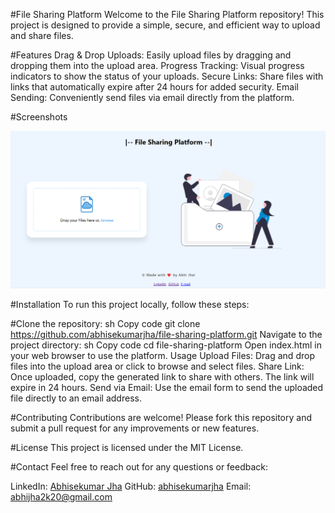 #File Sharing Platform
Welcome to the File Sharing Platform repository! This project is designed to provide a simple, secure, and efficient way to upload and share files.

#Features
Drag & Drop Uploads: Easily upload files by dragging and dropping them into the upload area.
Progress Tracking: Visual progress indicators to show the status of your uploads.
Secure Links: Share files with links that automatically expire after 24 hours for added security.
Email Sending: Conveniently send files via email directly from the platform.

#Screenshots

<img src="./main-page.png" alt="main-page" width="auto"/>

#Installation
To run this project locally, follow these steps:

#Clone the repository:
sh
Copy code
git clone https://github.com/abhisekumarjha/file-sharing-platform.git
Navigate to the project directory:
sh
Copy code
cd file-sharing-platform
Open index.html in your web browser to use the platform.
Usage
Upload Files: Drag and drop files into the upload area or click to browse and select files.
Share Link: Once uploaded, copy the generated link to share with others. The link will expire in 24 hours.
Send via Email: Use the email form to send the uploaded file directly to an email address.

#Contributing
Contributions are welcome! Please fork this repository and submit a pull request for any improvements or new features.

#License
This project is licensed under the MIT License.

#Contact
Feel free to reach out for any questions or feedback:

LinkedIn: [ Abhisekumar Jha](https://www.linkedin.com/in/abhisekumarjha/)
GitHub: [abhisekumarjha](https://github.com/abhisekumarjha)
Email: abhijha2k20@gmail.com
